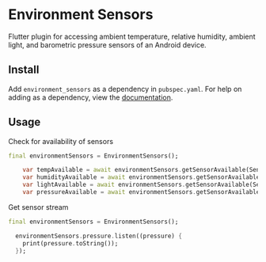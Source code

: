 # Environment Sensors


Flutter plugin for accessing ambient temperature, relative humidity, ambient light, and barometric pressure sensors of an Android device.
## Install
Add ```environment_sensors``` as a dependency in  `pubspec.yaml`.
For help on adding as a dependency, view the [documentation](https://flutter.io/using-packages/).

## Usage
Check for availability of sensors
```dart
final environmentSensors = EnvironmentSensors();   

    var tempAvailable = await environmentSensors.getSensorAvailable(SensorType.AmbientTemperature);
    var humidityAvailable = await environmentSensors.getSensorAvailable(SensorType.Humidity);
    var lightAvailable = await environmentSensors.getSensorAvailable(SensorType.Light);
    var pressureAvailable = await environmentSensors.getSensorAvailable(SensorType.Pressure);
```

Get sensor stream
```dart
final environmentSensors = EnvironmentSensors();

  environmentSensors.pressure.listen((pressure) {
    print(pressure.toString());
  });
```
